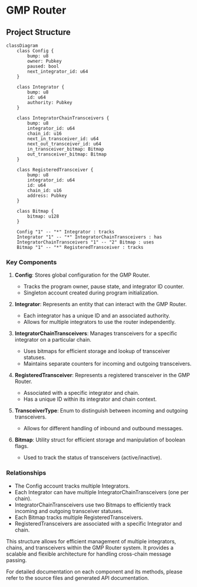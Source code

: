 # GMP Router

## Project Structure

```mermaid
classDiagram
    class Config {
        bump: u8
        owner: Pubkey
        paused: bool
        next_integrator_id: u64
    }

    class Integrator {
        bump: u8
        id: u64
        authority: Pubkey
    }

    class IntegratorChainTransceivers {
        bump: u8
        integrator_id: u64
        chain_id: u16
        next_in_transceiver_id: u64
        next_out_transceiver_id: u64
        in_transceiver_bitmap: Bitmap
        out_transceiver_bitmap: Bitmap
    }

    class RegisteredTransceiver {
        bump: u8
        integrator_id: u64
        id: u64
        chain_id: u16
        address: Pubkey
    }

    class Bitmap {
        bitmap: u128
    }

    Config "1" -- "*" Integrator : tracks
    Integrator "1" -- "*" IntegratorChainTransceivers : has
    IntegratorChainTransceivers "1" -- "2" Bitmap : uses
    Bitmap "1" -- "*" RegisteredTransceiver : tracks
```

### Key Components

1. **Config**: Stores global configuration for the GMP Router.

   - Tracks the program owner, pause state, and integrator ID counter.
   - Singleton account created during program initialization.

2. **Integrator**: Represents an entity that can interact with the GMP Router.

   - Each integrator has a unique ID and an associated authority.
   - Allows for multiple integrators to use the router independently.

3. **IntegratorChainTransceivers**: Manages transceivers for a specific integrator on a particular chain.

   - Uses bitmaps for efficient storage and lookup of transceiver statuses.
   - Maintains separate counters for incoming and outgoing transceivers.

4. **RegisteredTransceiver**: Represents a registered transceiver in the GMP Router.

   - Associated with a specific integrator and chain.
   - Has a unique ID within its integrator and chain context.

5. **TransceiverType**: Enum to distinguish between incoming and outgoing transceivers.

   - Allows for different handling of inbound and outbound messages.

6. **Bitmap**: Utility struct for efficient storage and manipulation of boolean flags.
   - Used to track the status of transceivers (active/inactive).

### Relationships

- The Config account tracks multiple Integrators.
- Each Integrator can have multiple IntegratorChainTransceivers (one per chain).
- IntegratorChainTransceivers use two Bitmaps to efficiently track incoming and outgoing transceiver statuses.
- Each Bitmap tracks multiple RegisteredTransceivers.
- RegisteredTransceivers are associated with a specific Integrator and chain.

This structure allows for efficient management of multiple integrators, chains, and transceivers within the GMP Router system. It provides a scalable and flexible architecture for handling cross-chain message passing.

For detailed documentation on each component and its methods, please refer to the source files and generated API documentation.
